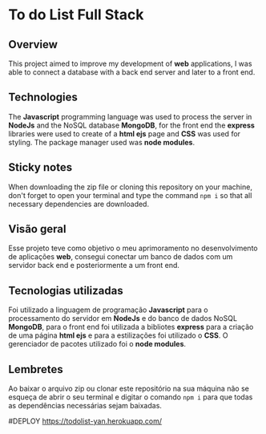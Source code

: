 # To do List Full Stack

## Overview

This project aimed to improve my development of **web** applications, I was able to connect a database with a back end server and later to a front end.

## Technologies

The **Javascript** programming language was used to process the server in **NodeJs** and the NoSQL database **MongoDB**, for the front end the **express** libraries were used to create of a **html ejs** page and **CSS** was used for styling. The package manager used was **node modules**.

## Sticky notes

When downloading the zip file or cloning this repository on your machine, don't forget to open your terminal and type the command `npm i` so that all necessary dependencies are downloaded.



## Visão geral

Esse projeto teve como objetivo o meu aprimoramento no desenvolvimento de aplicações **web**, consegui conectar um banco de dados com um servidor back end e posteriormente a um front end.

## Tecnologias utilizadas

Foi utilizado a linguagem de programação **Javascript** para o processamento do servidor em **NodeJs** e do banco de dados NoSQL **MongoDB**, para o front end foi utilizada a bibliotes **express** para a criação de uma página **html ejs** e para a estilizações foi utilizado o **CSS**. O gerenciador de pacotes utilizado foi o **node modules**.

## Lembretes

Ao baixar o arquivo zip ou clonar este repositório na sua máquina não se esqueça de abrir o seu terminal e digitar o comando `npm i` para que todas as dependências necessárias sejam baixadas.

#DEPLOY
https://todolist-yan.herokuapp.com/
